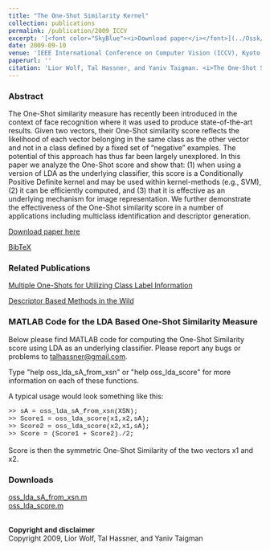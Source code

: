 ```yaml
---
title: "The One-Shot Similarity Kernel"
collection: publications
permalink: /publication/2009_ICCV
excerpt: '[<font color="SkyBlue"><i>Download paper</i></font>](../Ossk/WolfHassnerTaigman_ICCV09.pdf)'
date: 2009-09-10
venue: 'IEEE International Conference on Computer Vision (ICCV), Kyoto'
paperurl: ''
citation: 'Lior Wolf, Tal Hassner, and Yaniv Taigman. <i>The One-Shot Similarity Kernel.</i> IEEE International Conference on Computer Vision (ICCV), Kyoto, 2009.'
---
```


### Abstract
The One-Shot similarity measure has recently been introduced in the context of face recognition where it was used to produce state-of-the-art results. Given two vectors, their One-Shot similarity score reflects the likelihood of each vector belonging in the same class as the other vector and not in a class defined by a fixed set of “negative” examples. The potential of this approach has thus far been largely unexplored. In this paper we analyze the One-Shot score and show that: (1) when using a version of LDA as the underlying classifier, this score is a Conditionally Positive Definite kernel and may be used within kernel-methods (e.g., SVM), (2) it can be efficiently computed, and (3) that it is effective as an underlying mechanism for image representation. We further demonstrate the effectiveness of the One-Shot similarity score in a number of applications including multiclass identification and descriptor generation.

[Download paper here](../projects/Ossk/WolfHassnerTaigman_ICCV09.pdf)

[BibTeX](../projects/Ossk/BibTeX.txt)

### Related Publications
[Multiple One-Shots for Utilizing Class Label Information](../projects/multishot/project.html)<br/>

[Descriptor Based Methods in the Wild](../projects/Patchlbp/project.html)

### MATLAB Code for the LDA Based One-Shot Similarity Measure
Below please find MATLAB code for computing the One-Shot Similarity score using LDA as an underlying classifier. Please report any bugs or problems to talhassner@gmail.com.<br/>

Type "help oss_lda_sA_from_xsn" or "help oss_lda_score" for more information on each of these functions.<br/>

A typical usage would look something like this:<br/>

<font face="Courier" size="2">
>> sA = oss_lda_sA_from_xsn(XSN);<br/>
>> Score1 = oss_lda_score(x1,x2,sA);<br/>
>> Score2 = oss_lda_score(x2,x1,sA);<br/>
>> Score = (Score1 + Score2)./2;<br/>
</font><br/>
Score is then the symmetric One-Shot Similarity of the two vectors x1 and x2. 

### Downloads
[oss_lda_sA_from_xsn.m](../projects/Ossk/oss_lda_sA_from_xsn.m)<br/>
[oss_lda_score.m](../projects/Ossk/oss_lda_score.m)<br/>

<br/>
<b>Copyright and disclaimer</b><br/>
Copyright 2009, Lior Wolf, Tal Hassner, and Yaniv Taigman<br/>

